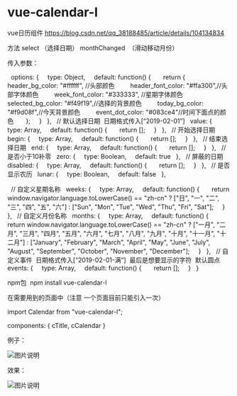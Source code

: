 # vue-calendar-l 
vue日历组件
https://blog.csdn.net/qq_38188485/article/details/104134834

方法
select （选择日期）
monthChanged  （滑动移动月份）

传入参数：

  options: {
    type: Object,
    default: function() {
      return {
        header_bg_color: "#ffffff", //头部颜色
        header_font_color: "#ffa300",//头部字体颜色
        week_font_color: "#333333", //星期字体颜色
        selected_bg_color: "#f49f19",//选择的背景颜色
        today_bg_color: "#f9d08f",//今天背景颜色
        event_dot_color: "#083ce4"//时间下面点的颜色
      };
    }
  },
  // 默认选择日期  日期格式传入[“2019-02-01”]
  value: {
    type: Array,
    default: function() {
      return [];
    }
  },
  // 开始选择日期
  begin: {
    type: Array,
    default: function() {
      return [];
    }
  },
  // 结束选择日期
  end: {
    type: Array,
    default: function() {
      return [];
    }
  },
  // 是否小于10补零
  zero: {
    type: Boolean,
    default: true
  },
  // 屏蔽的日期
  disabled: {
    type: Array,
    default: function() {
      return [];
    }
  },
  // 是否显示农历
  lunar: {
    type: Boolean,
    default: false
  },

  // 自定义星期名称
  weeks: {
    type: Array,
    default: function() {
      return window.navigator.language.toLowerCase() == "zh-cn" ? ["日", "一", "二", "三", "四", "五", "六"] : ["Sun", "Mon", "Tue", "Wed", "Thu", "Fri", "Sat"];
    }
  },
  // 自定义月份名称
  months: {
    type: Array,
    default: function() {
      return window.navigator.language.toLowerCase() == "zh-cn" ? ["一月", "二月", "三月", "四月", "五月", "六月", "七月", "八月", "九月", "十月", "十一月", "十二月"] : ["January", "February", "March", "April", "May", "June", "July", "August", "September", "October", "November", "December"];
    }
  },
  // 自定义事件  日期格式传入[“2019-02-01-满”]  最后是想要显示的字符  默认圆点
  events: {
    type: Array,
    default: function() {
      return [];
    }
  }

npm包  npm install vue-calendar-l

在需要用到的页面中（注意 一个页面目前只能引入一次）

import Calendar from "vue-calendar-l";

components: { cTitle, cCalendar }

例子：

![图片说明](https://img-blog.csdnimg.cn/20200202111848163.png)

效果：

![图片说明](https://img-blog.csdnimg.cn/20200201155857217.gif)
